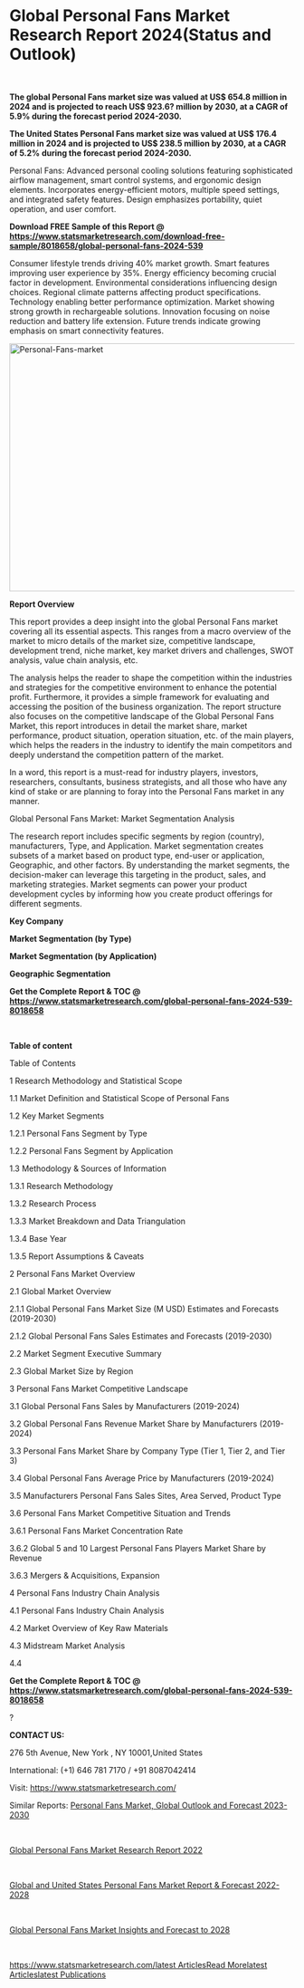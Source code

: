 <h1>Global Personal Fans Market Research Report 2024(Status and Outlook)</h1><br/><p><strong>The global Personal Fans market size was valued at US$ 654.8 million in 2024 and is projected to reach US$ 923.6? million by 2030, at a <strong>CAGR</strong> of 5.9% during the forecast period 2024-2030.</strong></p>
 
 
 
 <p><strong>The United States Personal Fans market size was valued at US$ 176.4 million in 2024 and is projected to US$ 238.5 million by 2030, at a <strong>CAGR</strong> of 5.2% during the forecast period 2024-2030.</strong></p>
 
 
 
 <p>Personal Fans: Advanced personal cooling solutions featuring sophisticated airflow management, smart control systems, and ergonomic design elements. Incorporates energy-efficient motors, multiple speed settings, and integrated safety features. Design emphasizes portability, quiet operation, and user comfort.</p>
 
 
 
 <p><strong>Download FREE Sample of this Report @ <a href="https://www.statsmarketresearch.com/download-free-sample/8018658/global-personal-fans-2024-539">https://www.statsmarketresearch.com/download-free-sample/8018658/global-personal-fans-2024-539</a></strong></p>
 
 
 
 <p>Consumer lifestyle trends driving 40% market growth. Smart features improving user experience by 35%. Energy efficiency becoming crucial factor in development. Environmental considerations influencing design choices. Regional climate patterns affecting product specifications. Technology enabling better performance optimization. Market showing strong growth in rechargeable solutions. Innovation focusing on noise reduction and battery life extension. Future trends indicate growing emphasis on smart connectivity features.</p>
 
 
 
 <p><img alt="Personal-Fans-market " src="https://www.grandresearchstore.com/assets/report-images/Personal_Fans_market.png" style="width: 730px; height: 438px;" /></p>
 
 
 
 <p><strong>Report Overview</strong></p>
 
 
 
 <p>This report provides a deep insight into the global Personal Fans market covering all its essential aspects. This ranges from a macro overview of the market to micro details of the market size, competitive landscape, development trend, niche market, key market drivers and challenges, SWOT analysis, value chain analysis, etc.</p>
 
 
 
 <p>The analysis helps the reader to shape the competition within the industries and strategies for the competitive environment to enhance the potential profit. Furthermore, it provides a simple framework for evaluating and accessing the position of the business organization. The report structure also focuses on the competitive landscape of the Global Personal Fans Market, this report introduces in detail the market share, market performance, product situation, operation situation, etc. of the main players, which helps the readers in the industry to identify the main competitors and deeply understand the competition pattern of the market.</p>
 
 
 
 <p>In a word, this report is a must-read for industry players, investors, researchers, consultants, business strategists, and all those who have any kind of stake or are planning to foray into the Personal Fans market in any manner.</p>
 
 
 
 <p>Global Personal Fans Market: Market Segmentation Analysis</p>
 
 
 
 <p>The research report includes specific segments by region (country), manufacturers, Type, and Application. Market segmentation creates subsets of a market based on product type, end-user or application, Geographic, and other factors. By understanding the market segments, the decision-maker can leverage this targeting in the product, sales, and marketing strategies. Market segments can power your product development cycles by informing how you create product offerings for different segments.</p>
 
 
 
 <p><strong>Key Company</strong></p>
 
 
 
 <p><strong>Market Segmentation (by Type)</strong></p>
 
 
 
 <p><strong>Market Segmentation (<strong>by Application</strong>)</strong></p>
 
 
 
 <p><strong>Geographic Segmentation</strong></p>
 
 
 
 <div><b>Get the Complete Report & TOC @ <a href="https://www.statsmarketresearch.com/global-personal-fans-2024-539-8018658">https://www.statsmarketresearch.com/global-personal-fans-2024-539-8018658</a></b></div>
 
 
 
 <p><br />
 
 <b>Table of content</b></p>
 
 
 
 <p>Table of Contents<br />
 
 1 Research Methodology and Statistical Scope<br />
 
 1.1 Market Definition and Statistical Scope of Personal Fans<br />
 
 1.2 Key Market Segments<br />
 
 1.2.1 Personal Fans Segment by Type<br />
 
 1.2.2 Personal Fans Segment by Application<br />
 
 1.3 Methodology & Sources of Information<br />
 
 1.3.1 Research Methodology<br />
 
 1.3.2 Research Process<br />
 
 1.3.3 Market Breakdown and Data Triangulation<br />
 
 1.3.4 Base Year<br />
 
 1.3.5 Report Assumptions & Caveats<br />
 
 2 Personal Fans Market Overview<br />
 
 2.1 Global Market Overview<br />
 
 2.1.1 Global Personal Fans Market Size (M USD) Estimates and Forecasts (2019-2030)<br />
 
 2.1.2 Global Personal Fans Sales Estimates and Forecasts (2019-2030)<br />
 
 2.2 Market Segment Executive Summary<br />
 
 2.3 Global Market Size by Region<br />
 
 3 Personal Fans Market Competitive Landscape<br />
 
 3.1 Global Personal Fans Sales by Manufacturers (2019-2024)<br />
 
 3.2 Global Personal Fans Revenue Market Share by Manufacturers (2019-2024)<br />
 
 3.3 Personal Fans Market Share by Company Type (Tier 1, Tier 2, and Tier 3)<br />
 
 3.4 Global Personal Fans Average Price by Manufacturers (2019-2024)<br />
 
 3.5 Manufacturers Personal Fans Sales Sites, Area Served, Product Type<br />
 
 3.6 Personal Fans Market Competitive Situation and Trends<br />
 
 3.6.1 Personal Fans Market Concentration Rate<br />
 
 3.6.2 Global 5 and 10 Largest Personal Fans Players Market Share by Revenue<br />
 
 3.6.3 Mergers & Acquisitions, Expansion<br />
 
 4 Personal Fans Industry Chain Analysis<br />
 
 4.1 Personal Fans Industry Chain Analysis<br />
 
 4.2 Market Overview of Key Raw Materials<br />
 
 4.3 Midstream Market Analysis<br />
 
 4.4</p>
 
 
 
 <div><b>Get the Complete Report & TOC @ <a href="https://www.statsmarketresearch.com/global-personal-fans-2024-539-8018658">https://www.statsmarketresearch.com/global-personal-fans-2024-539-8018658</a></b></div>
 
 
 
 <p>? </p>
 
 
 
 <p><b>CONTACT US:</b><br />
 
 276 5th Avenue, New York , NY 10001,United States<br />
 
 International: (+1) 646 781 7170 / +91 8087042414<br />
 
 Visit: <a href="https://www.statsmarketresearch.com/">https://www.statsmarketresearch.com/</a><br />
 
 Similar Reports: <a href="https://www.statsmarketresearch.com/global-personal-fans-2024-539-8018658">Personal Fans Market, Global Outlook and Forecast 2023-2030</a><br />
 
 <br />
 
 <a href="https://www.statsmarketresearch.com/global-personal-fans-2024-539-8018658">Global Personal Fans Market Research Report 2022</a><br />
 
 <br />
 
 <a href="https://www.statsmarketresearch.com/global-personal-fans-2024-539-8018658">Global and United States Personal Fans Market Report & Forecast 2022-2028</a><br />
 
 <br />
 
 <a href="https://www.statsmarketresearch.com/global-personal-fans-2024-539-8018658">Global Personal Fans Market Insights and Forecast to 2028</a><br />
 
 <br />
 
 <a href="https://gyeongbokgung.com">https://www.statsmarketresearch.com/</a><a href="https://hallyeomaritime.com">latest Articles</a><a href="https://jingwansa.com">Read More</a><a href="https://nguoiviet.jp/">latest Articles</a><a href="https://www.intelmarketresearch.com/">latest Publications</a></p>